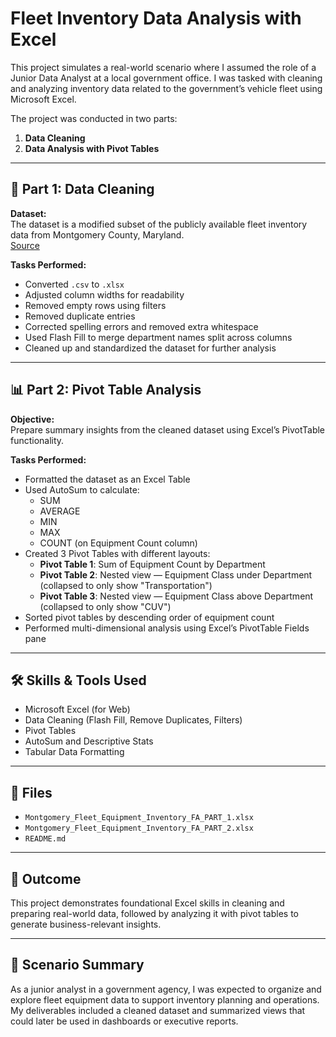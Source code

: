# Fleet Inventory Data Analysis with Excel

This project simulates a real-world scenario where I assumed the role of a Junior Data Analyst at a local government office. I was tasked with cleaning and analyzing inventory data related to the government’s vehicle fleet using Microsoft Excel.

The project was conducted in two parts:
1. **Data Cleaning**
2. **Data Analysis with Pivot Tables**

---

## 📂 Part 1: Data Cleaning

**Dataset:**  
The dataset is a modified subset of the publicly available fleet inventory data from Montgomery County, Maryland.  
[Source](https://data.montgomerycountymd.gov/Government/Fleet-Equipment-Inventory/93vc-wpdr)

**Tasks Performed:**
- Converted `.csv` to `.xlsx`
- Adjusted column widths for readability
- Removed empty rows using filters
- Removed duplicate entries
- Corrected spelling errors and removed extra whitespace
- Used Flash Fill to merge department names split across columns
- Cleaned up and standardized the dataset for further analysis

---

## 📊 Part 2: Pivot Table Analysis

**Objective:**  
Prepare summary insights from the cleaned dataset using Excel’s PivotTable functionality.

**Tasks Performed:**
- Formatted the dataset as an Excel Table
- Used AutoSum to calculate:
  - SUM
  - AVERAGE
  - MIN
  - MAX
  - COUNT (on Equipment Count column)
- Created 3 Pivot Tables with different layouts:
  - **Pivot Table 1**: Sum of Equipment Count by Department
  - **Pivot Table 2**: Nested view — Equipment Class under Department (collapsed to only show "Transportation")
  - **Pivot Table 3**: Nested view — Equipment Class above Department (collapsed to only show "CUV")
- Sorted pivot tables by descending order of equipment count
- Performed multi-dimensional analysis using Excel’s PivotTable Fields pane

---

## 🛠️ Skills & Tools Used

- Microsoft Excel (for Web)
- Data Cleaning (Flash Fill, Remove Duplicates, Filters)
- Pivot Tables
- AutoSum and Descriptive Stats
- Tabular Data Formatting

---

## 📁 Files

- `Montgomery_Fleet_Equipment_Inventory_FA_PART_1.xlsx`
- `Montgomery_Fleet_Equipment_Inventory_FA_PART_2.xlsx`
- `README.md`

---

## 📌 Outcome

This project demonstrates foundational Excel skills in cleaning and preparing real-world data, followed by analyzing it with pivot tables to generate business-relevant insights.

---

## 🧠 Scenario Summary

As a junior analyst in a government agency, I was expected to organize and explore fleet equipment data to support inventory planning and operations. My deliverables included a cleaned dataset and summarized views that could later be used in dashboards or executive reports.

